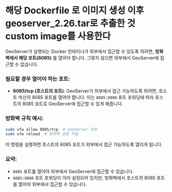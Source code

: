 <h1>해당 Dockerfile 로 이미지 생성 이후 geoserver_2.26.tar로 추출한 것 custom image를 사용한다</h1>

GeoServer가 실행되는 Docker 컨테이너가 외부에서 접근할 수 있도록 하려면, **방화벽에서 해당 포트(8085)** 를 열어야 합니다. 그렇지 않으면 외부에서 GeoServer에 접근할 수 없습니다.

### 필요할 경우 열어야 하는 포트:
- **8085/tcp (호스트의 포트)**: GeoServer가 외부에서 접근 가능하도록 하려면, 호스트 머신의 8085 포트를 열어야 합니다. 이는 `8085:8080` 포트 포워딩에 따라 호스트의 8085 포트로 GeoServer에 접근할 수 있게 해줍니다.

### 방화벽 규칙 예시:
```bash
sudo ufw allow 8085/tcp  # GeoServer 포트
sudo ufw reload  # 방화벽 설정 적용
```

이 명령을 실행하면 호스트의 8085 포트가 외부에서 접근 가능하도록 열리게 됩니다.

### 요약:
- `8085` 포트를 열어야 외부에서 GeoServer에 접근할 수 있습니다.
- `8085:8080` 포트 포워딩이 이미 설정되어 있지만, 방화벽에서 호스트의 8085 포트를 열어야 외부에서 접근할 수 있습니다.
